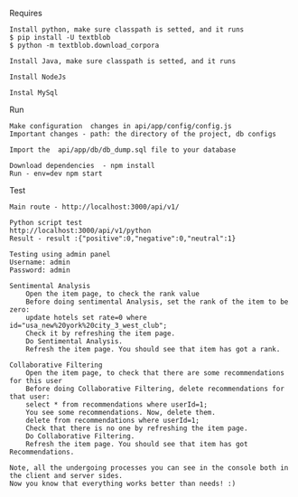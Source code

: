 Requires

    Install python, make sure classpath is setted, and it runs
    $ pip install -U textblob
    $ python -m textblob.download_corpora
    
    Install Java, make sure classpath is setted, and it runs
    
    Install NodeJs

    Instal MySql

Run

    Make configuration  changes in api/app/config/config.js
    Important changes - path: the directory of the project, db configs

    Import the  api/app/db/db_dump.sql file to your database
    
    Download dependencies  - npm install
    Run - env=dev npm start


Test

    Main route - http://localhost:3000/api/v1/
    
    Python script test
    http://localhost:3000/api/v1/python
    Result - result :{"positive":0,"negative":0,"neutral":1}

    Testing using admin panel
    Username: admin
    Password: admin

    Sentimental Analysis
        Open the item page, to check the rank value
        Before doing sentimental Analysis, set the rank of the item to be zero:
        update hotels set rate=0 where id="usa_new%20york%20city_3_west_club";
        Check it by refreshing the item page.
        Do Sentimental Analysis.
        Refresh the item page. You should see that item has got a rank.

    Collaborative Filtering
        Open the item page, to check that there are some recommendations for this user
        Before doing Collaborative Filtering, delete recommendations for that user:
        select * from recommendations where userId=1;
        You see some recommendations. Now, delete them.
        delete from recommendations where userId=1;
        Check that there is no one by refreshing the item page.
        Do Collaborative Filtering.
        Refresh the item page. You should see that item has got Recommendations.

    Note, all the undergoing processes you can see in the console both in the client and server sides.
    Now you know that everything works better than needs! :)